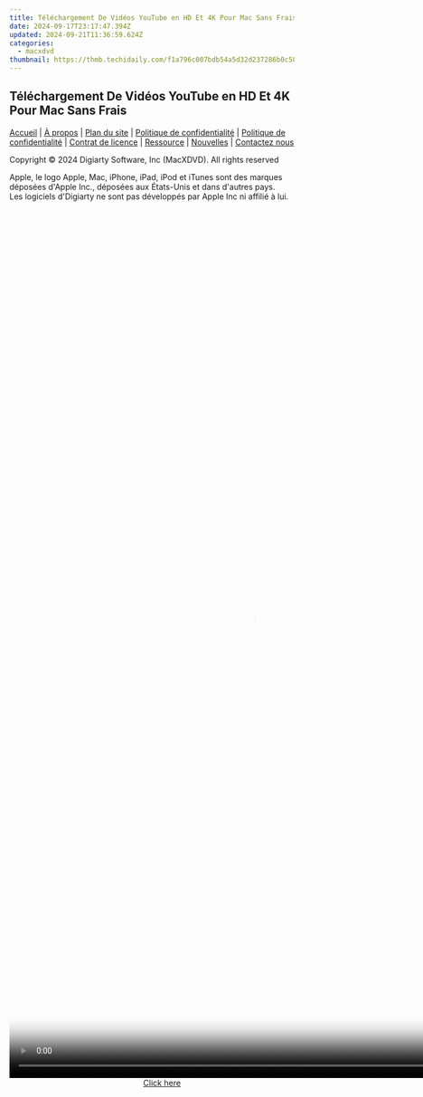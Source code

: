 ```yaml
---
title: Téléchargement De Vidéos YouTube en HD Et 4K Pour Mac Sans Frais
date: 2024-09-17T23:17:47.394Z
updated: 2024-09-21T11:36:59.624Z
categories:
  - macxdvd
thumbnail: https://thmb.techidaily.com/f1a796c007bdb54a5d32d237286b0c583ae30258c2ed2bd3a37271e2bf51c230.jpg
---
```


## Téléchargement De Vidéos YouTube en HD Et 4K Pour Mac Sans Frais

[Accueil](https://tools.techidaily.com/macxdvd/products/) | [À propos](https://tools.techidaily.com/macxdvd/products/) | [Plan du site](https://tools.techidaily.com/macxdvd/products/) | [Politique de confidentialité](https://tools.techidaily.com/macxdvd/products/) | [Politique de confidentialité](https://tools.techidaily.com/macxdvd/products/) | [Contrat de licence](https://tools.techidaily.com/macxdvd/products/) | [Ressource](https://tools.techidaily.com/macxdvd/products/) | [Nouvelles](https://tools.techidaily.com/macxdvd/products/) | [Contactez nous](https://tools.techidaily.com/macxdvd/products/)

Copyright © 2024 Digiarty Software, Inc (MacXDVD). All rights reserved

Apple, le logo Apple, Mac, iPhone, iPad, iPod et iTunes sont des marques déposées d'Apple Inc., déposées aux États-Unis et dans d'autres pays.  
Les logiciels d'Digiarty ne sont pas développés par Apple Inc ni affilié à lui.

<ins class="adsbygoogle"
     style="display:block"
     data-ad-format="autorelaxed"
     data-ad-client="ca-pub-7571918770474297"
     data-ad-slot="1223367746"></ins>

<ins class="adsbygoogle"
     style="display:block"
     data-ad-client="ca-pub-7571918770474297"
     data-ad-slot="8358498916"
     data-ad-format="auto"
     data-full-width-responsive="true"></ins>



<!-- affiliate ads begin -->
<span id="1531879">
					<video width="864" height="1536" style="cursor:pointer"
           poster="//a.impactradius-go.com/display-clicktoplayimage/1531879.png"
           onclick="if(!this.playClicked){this.play();this.setAttribute('controls',true);this.playClicked=true;}">
	   <source src="//a.impactradius-go.com/display-ad/16446-1531879">
	   <img src="//a.impactradius-go.com/display-clicktoplayimage/1531879.png" style="border: none; height: 100%; width: 100%; object-fit: contain">
	</video>
	<div style="width:540px;text-align:center"><a href="javascript:window.open(decodeURIComponent('https%3A%2F%2Flaganoo.pxf.io%2Fc%2F5597632%2F1531879%2F16446'), '_blank');void(0);">Click here</a></div>
</span>
<img height="0" width="0" src="https://imp.pxf.io/i/5597632/1531879/16446" style="position:absolute;visibility:hidden;" border="0" />
<!-- affiliate ads end -->

